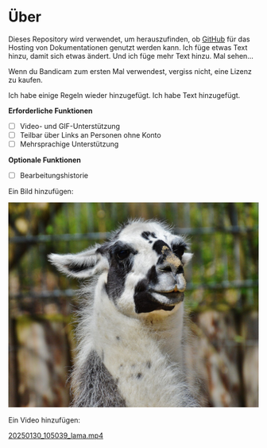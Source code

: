 # Über

Dieses Repository wird verwendet, um herauszufinden, ob [GitHub](https://github.com) für das Hosting von Dokumentationen genutzt werden kann. Ich füge etwas Text hinzu, damit sich etwas ändert. Und ich füge mehr Text hinzu. Mal sehen...

Wenn du Bandicam zum ersten Mal verwendest, vergiss nicht, eine Lizenz zu kaufen.

Ich habe einige Regeln wieder hinzugefügt. Ich habe Text hinzugefügt.

**Erforderliche Funktionen**

- [ ] Video- und GIF-Unterstützung
- [ ] Teilbar über Links an Personen ohne Konto
- [ ] Mehrsprachige Unterstützung

**Optionale Funktionen**

- [ ] Bearbeitungshistorie

Ein Bild hinzufügen:

![](assets/20250130_104805_lama.jpg)

Ein Video hinzufügen:

[20250130_105039_lama.mp4](assets/20250130_105039_lama.mp4)